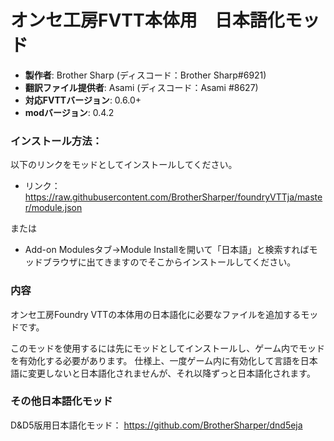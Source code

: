 # オンセ工房FVTT本体用　日本語化モッド

* **製作者**: Brother Sharp (ディスコード：Brother Sharp#6921)
* **翻訳ファイル提供者**: Asami (ディスコード：Asami
#8627)
* **対応FVTTバージョン**: 0.6.0+
* **modバージョン**: 0.4.2

### インストール方法： 
以下のリンクをモッドとしてインストールしてください。

* リンク： https://raw.githubusercontent.com/BrotherSharper/foundryVTTja/master/module.json

または

* Add-on Modulesタブ→Module Installを開いて「日本語」と検索すればモッドブラウザに出てきますのでそこからインストールしてください。

### 内容
オンセ工房Foundry VTTの本体用の日本語化に必要なファイルを追加するモッドです。

このモッドを使用するには先にモッドとしてインストールし、ゲーム内でモッドを有効化する必要があります。
仕様上、一度ゲーム内に有効化して言語を日本語に変更しないと日本語化されませんが、それ以降ずっと日本語化されます。


### その他日本語化モッド

D&D5版用日本語化モッド： https://github.com/BrotherSharper/dnd5eja